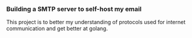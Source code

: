 ### Building a SMTP server to self-host my email 

This project is to better my understanding of protocols used for internet communication and get better at golang.
